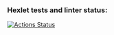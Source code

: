 ### Hexlet tests and linter status:
[![Actions Status](https://github.com/KarinaAbd/python-project-52/workflows/hexlet-check/badge.svg)](https://github.com/KarinaAbd/python-project-52/actions)
